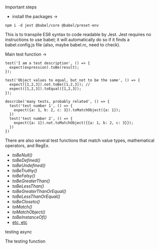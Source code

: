Important steps

- install the packages ->

```
npm i -d jest @babel/core @babel/preset-env
```

This is to transpile ES6 syntax to code readable by Jest. Jest requires no instructions to use babel; it will automatically do so if it finds a babel.config.js file (also, maybe babel.rc, need to check).

Main test function ->
```
test('I am a test description', () => {
  expect(expression).toBe(result);
});

test('Object values to equal, but not to be the same', () => {
  expect([1,2,3]).not.toBe([1,2,3]); //
  expect([1,2,3]).toEqual([1,2,3]);
});

describe('many tests, probably related', () => {
  test('test number 1', () => {
    expect({a: 1, b: 2, c: 3}).toMatchObject({a: 1});
  })
  test('test number 2', () => {
    expect({a: 1}).not.toMatchObject({{a: 1, b: 2, c: 3}});
  })
})
```

There are also several test functions that match value types, mathematical operators, and RegEx.

- *toBeNull()*
- *toBeDefined()*
- *toBeUndefined()*
- *toBeTruthy()*
- *toBeFalsy()*
- *toBeGreaterThan()*
- *toBeLessThan()*
- *toBeGreaterThanOrEqual()*
- *toBeLessThanOrEqual()*
- *toBeCloseto()*
- *toMatch()*
- *toMatchObject()*
- *toBeInstanceOf()*
- [etc, etc](https://jestjs.io/docs/en/expect#tomatchobjectobject)

testing async

The testing function
```

```